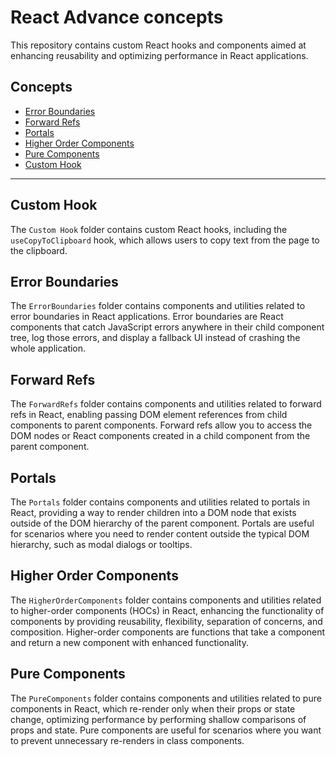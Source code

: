 # React Advance concepts

This repository contains custom React hooks and components aimed at enhancing reusability and optimizing performance in React applications.

## Concepts

- [Error Boundaries](ErrorBoundaries/README.md)
- [Forward Refs](ForwardRefs/README.md)
- [Portals](Portals/README.md)
- [Higher Order Components](higher%20order%20components/README.md)
- [Pure Components](pure%20components/README.md)
- [Custom Hook](Custom%20hook/README.md)

---

## Custom Hook

The `Custom Hook` folder contains custom React hooks, including the `useCopyToClipboard` hook, which allows users to copy text from the page to the clipboard.

## Error Boundaries

The `ErrorBoundaries` folder contains components and utilities related to error boundaries in React applications. Error boundaries are React components that catch JavaScript errors anywhere in their child component tree, log those errors, and display a fallback UI instead of crashing the whole application.

## Forward Refs

The `ForwardRefs` folder contains components and utilities related to forward refs in React, enabling passing DOM element references from child components to parent components. Forward refs allow you to access the DOM nodes or React components created in a child component from the parent component.

## Portals

The `Portals` folder contains components and utilities related to portals in React, providing a way to render children into a DOM node that exists outside of the DOM hierarchy of the parent component. Portals are useful for scenarios where you need to render content outside the typical DOM hierarchy, such as modal dialogs or tooltips.

## Higher Order Components

The `HigherOrderComponents` folder contains components and utilities related to higher-order components (HOCs) in React, enhancing the functionality of components by providing reusability, flexibility, separation of concerns, and composition. Higher-order components are functions that take a component and return a new component with enhanced functionality.

## Pure Components

The `PureComponents` folder contains components and utilities related to pure components in React, which re-render only when their props or state change, optimizing performance by performing shallow comparisons of props and state. Pure components are useful for scenarios where you want to prevent unnecessary re-renders in class components.
